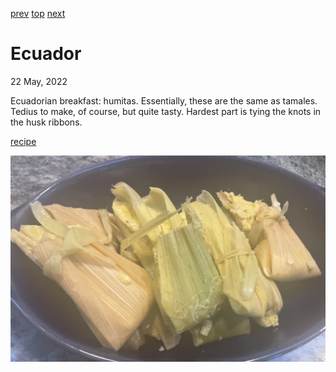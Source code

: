 [prev](east_timor.md)
[top](../index.md)
[next](egypt.md)
# Ecuador
22 May, 2022


Ecuadorian breakfast: humitas. Essentially, these are the same as
tamales. Tedius to make, of course, but quite tasty. Hardest part is
tying the knots in the husk ribbons.

[recipe](https://www.laylita.com/recipes/traditional-ecuadorian-breakfast-dishes/)

![breakfast](images/ecuador.jpeg)
